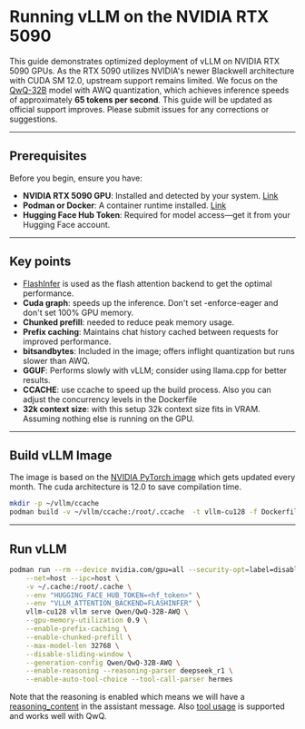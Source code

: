 # Running vLLM on the NVIDIA RTX 5090

This guide demonstrates optimized deployment of vLLM on NVIDIA RTX 5090 GPUs. As the RTX 5090 utilizes NVIDIA's newer Blackwell architecture with CUDA SM 12.0, upstream support remains limited. We focus on the [QwQ-32B](https://huggingface.co/Qwen/QwQ-32B-AWQ) model with AWQ quantization, which achieves inference speeds of approximately **65 tokens per second**. This guide will be updated as official support improves. Please submit issues for any corrections or suggestions.

---

## Prerequisites

Before you begin, ensure you have:

- **NVIDIA RTX 5090 GPU**: Installed and detected by your system. [Link](https://developer.nvidia.com/cuda-downloads?target_os=Linux&target_arch=x86_64&Distribution=Ubuntu&target_version=24.04&target_type=deb_network)
- **Podman or Docker**: A container runtime installed. [Link](https://docs.nvidia.com/datacenter/cloud-native/container-toolkit/latest/install-guide.html)
- **Hugging Face Hub Token**: Required for model access—get it from your Hugging Face account.

---

## Key points

- [FlashInfer](https://docs.flashinfer.ai) is used as the flash attention backend to get the optimal performance.
- **Cuda graph**: speeds up the inference. Don't set -enforce-eager and don't set 100% GPU memory.
- **Chunked prefill**: needed to reduce peak memory usage.
- **Prefix caching**: Maintains chat history cached between requests for improved performance.
- **bitsandbytes**: Included in the image; offers inflight quantization but runs slower than AWQ.
- **GGUF**: Performs slowly with vLLM; consider using llama.cpp for better results.
- **CCACHE**: use ccache to speed up the build process. Also you can adjust the concurrency levels in the Dockerfile
- **32k context size**: with this setup 32k context size fits in VRAM. Assuming nothing else is running on the GPU.

---

## Build vLLM Image

The image is based on the [NVIDIA PyTorch image](https://hub.docker.com/r/nvidia/cuda) which gets updated every month. The cuda architecture is 12.0 to save compilation time. 

```bash
mkdir -p ~/vllm/ccache
podman build -v ~/vllm/ccache:/root/.ccache  -t vllm-cu128 -f Dockerfile
```

---

## Run vLLM

```bash
podman run --rm --device nvidia.com/gpu=all --security-opt=label=disable \
    --net=host --ipc=host \
    -v ~/.cache:/root/.cache \
    --env "HUGGING_FACE_HUB_TOKEN=<hf_token>" \
    --env "VLLM_ATTENTION_BACKEND=FLASHINFER" \
    vllm-cu128 vllm serve Qwen/QwQ-32B-AWQ \
    --gpu-memory-utilization 0.9 \
    --enable-prefix-caching \
    --enable-chunked-prefill \
    --max-model-len 32768 \
    --disable-sliding-window \
    --generation-config Qwen/QwQ-32B-AWQ \
    --enable-reasoning --reasoning-parser deepseek_r1 \
    --enable-auto-tool-choice --tool-call-parser hermes 
```
Note that the reasoning is enabled which means we will have a [reasoning_content](https://docs.vllm.ai/en/latest/features/reasoning_outputs.html) in the assistant message. Also [tool usage](https://qwen.readthedocs.io/en/latest/framework/function_call.html#vllm) is supported and works well with QwQ.

